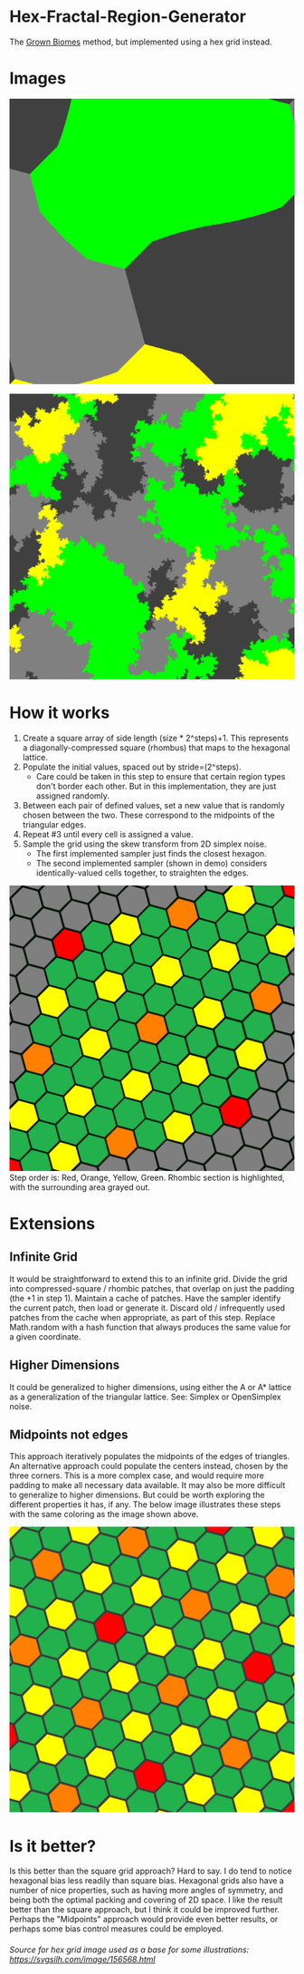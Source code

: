 # Hex-Fractal-Region-Generator
The [Grown Biomes](http://mc-server.xoft.cz/docs/Generator.html#biome.grown) method, but implemented using a hex grid instead.

# Images

![Steps](images/hexsteps.gif?raw=true)

![Bigger Area](images/hexbigger.png?raw=true)

# How it works

1. Create a square array of side length (size * 2^steps)+1. This represents a diagonally-compressed square (rhombus) that maps to the hexagonal lattice.
2. Populate the initial values, spaced out by stride=(2^steps).
    * Care could be taken in this step to ensure that certain region types don't border each other. But in this implementation, they are just assigned randomly.
3. Between each pair of defined values, set a new value that is randomly chosen between the two. These correspond to the midpoints of the triangular edges.
4. Repeat #3 until every cell is assigned a value.
5. Sample the grid using the skew transform from 2D simplex noise.
    * The first implemented sampler just finds the closest hexagon.
    * The second implemented sampler (shown in demo) considers identically-valued cells together, to straighten the edges.

![Steps](images/hexsteps.png?raw=true)
Step order is: Red, Orange, Yellow, Green. Rhombic section is highlighted, with the surrounding area grayed out.

# Extensions

## Infinite Grid
It would be straightforward to extend this to an infinite grid. Divide the grid into compressed-square / rhombic patches, that overlap on just the padding (the +1 in step 1). Maintain a cache of patches. Have the sampler identify the current patch, then load or generate it. Discard old / infrequently used patches from the cache when appropriate, as part of this step. Replace Math.random with a hash function that always produces the same value for a given coordinate.

## Higher Dimensions
It could be generalized to higher dimensions, using either the A or A* lattice as a generalization of the triangular lattice. See: Simplex or OpenSimplex noise.

## Midpoints not edges
This approach iteratively populates the midpoints of the edges of triangles. An alternative approach could populate the centers instead, chosen by the three corners. This is a more complex case, and would require more padding to make all necessary data available. It may also be more difficult to generalize to higher dimensions. But could be worth exploring the different properties it has, if any. The below image illustrates these steps with the same coloring as the image shown above.

![Midpoint Steps](images/hexstepstri.png?raw=true)

# Is it better?

Is this better than the square grid approach? Hard to say. I do tend to notice hexagonal bias less readily than square bias. Hexagonal grids also have a number of nice properties, such as having more angles of symmetry, and being both the optimal packing and covering of 2D space. I like the result better than the square approach, but I think it could be improved further. Perhaps the "Midpoints" approach would provide even better results, or perhaps some bias control measures could be employed.

###### Source for hex grid image used as a base for some illustrations: https://svgsilh.com/image/156568.html
